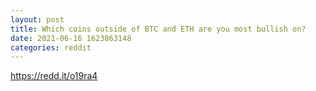 ```yaml
--- 
layout: post 
title: Which coins outside of BTC and ETH are you most bullish on? 
date: 2021-06-16 1623863148 
categories: reddit 
--- 
```

https://redd.it/o19ra4